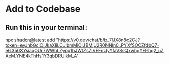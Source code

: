 # Add to Codebase

## Run this in your terminal:
npx shadcn@latest add "https://v0.dev/chat/b/b_7lJX8n8c2CJ?token=eyJhbGciOiJkaXIiLCJlbmMiOiJBMjU2R0NNIn0..PYXfSOCZfdbQ7-e6.350XYsiaqOUr7WWhLZypg1bJWtZsZIVEEnUyYfaVSsQxwhgYE9hg2_uZAeM.YNE4kThHs1Y3qbDRUikM_A"
